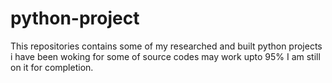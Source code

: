 # python-project
This repositories contains some of my researched and built python projects i have been woking for some of source codes may work upto 95% I am still on it for completion.
